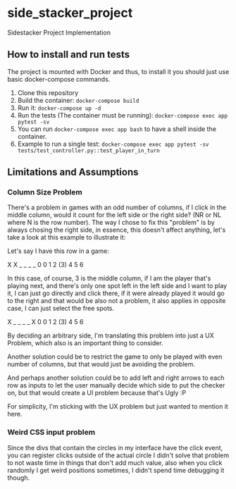 # side_stacker_project
Sidestacker Project Implementation


## How to install and run tests
The project is mounted with Docker and thus, to install it you should just use basic docker-compose commands.

1. Clone this repository
3. Build the container: `docker-compose build`
4. Run it: `docker-compose up -d`
5. Run the tests (The container must be running): `docker-compose exec app pytest -sv`
6. You can run `docker-compose exec app bash` to have a shell inside the container.
7. Example to run a single test:  `docker-compose exec app pytest -sv tests/test_controller.py::test_player_in_turn`

## Limitations and Assumptions

### Column Size Problem

There's a problem in games with an odd number of columns, if I click in the middle column, would it count for the left side
or the right side? (NR or NL where N is the row number). The way I chose to fix this "problem" is by always chosing the right side,
in essence, this doesn't affect anything, let's take a look at this example to illustrate it:

Let's say I have this row in a game:

X X _  _  _ _ 0
0 1 2 (3) 4 5 6

In this case, of course, 3 is the middle column, if I am the player that's playing next, and there's only one spot left in the
left side and I want to play it, I can just go directly and click there, if it were already played it would go to the right and that
would be also not a problem, it also applies in opposite case, I can just select the free spots.

X _ _  _  _ X 0
0 1 2 (3) 4 5 6

By deciding an arbitrary side, I'm translating this problem into just a UX Problem, which also is an important thing to consider.

Another solution could be to restrict the game to only be played with even number of columns, but that would just be avoiding the problem.

And perhaps another solution could be to add left and right arrows to each row as inputs to let the user manually decide which side to put the checker on, but that would create a UI problem because that's Ugly :P

For simplicity, I'm sticking with the UX problem but just wanted to mention it here.

### Weird CSS input problem

Since the divs that contain the circles in my interface have the click event, you can register clicks outside of the actual circle
I didn't solve that problem to not waste time in things that don't add much value, also when you click randomly I get weird positions
sometimes, I didn't spend time debugging it though.